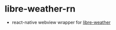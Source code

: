 # libre-weather-rn

- react-native webview wrapper for [libre-weather](https://github.com/xddq/libre-weather)
